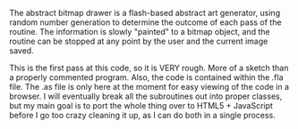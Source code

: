 The abstract bitmap drawer is a flash-based abstract art generator, using random number generation to determine the outcome of each pass of the routine.  The information is slowly "painted" to a bitmap object, and the routine can be stopped at any point by the user and the current image saved.

This is the first pass at this code, so it is VERY rough.  More of a sketch than a properly commented program.  Also, the code is contained within the .fla file.  The .as file is only here at the moment for easy viewing of the code in a browser.  I will eventually break all the subroutines out into proper classes, but my main goal is to port the whole thing over to HTML5 + JavaScript before I go too crazy cleaning it up, as I can do both in a single process.
